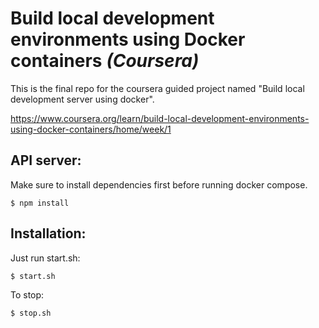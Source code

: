 # Build local development environments using Docker containers *(Coursera)*
This is the final repo for the coursera guided project named "Build local development server using docker".

https://www.coursera.org/learn/build-local-development-environments-using-docker-containers/home/week/1

## API server:
Make sure to install dependencies first before running docker compose.

`$ npm install`

## Installation:
Just run start.sh:

`$ start.sh`

To stop:

`$ stop.sh`
